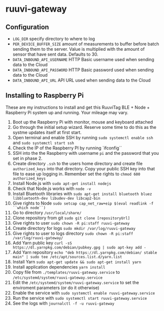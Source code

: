 # ruuvi-gateway

## Configuration

- `LOG_DIR` specify directory to where to log
- `PER_DEVICE_BUFFER_SIZE` amount of measurements to buffer before batch sending them to the server. Value is multiplied with the amount of sensor that have sent data. Defaults to 30.
- `DATA_INBOUND_API_USERNAME` HTTP Basic username used when sending data to the Cloud
- `DATA_INBOUND_API_PASSWORD` HTTP Basic password used when sending data to the Cloud
- `DATA_INBOUND_API_URL` API URL used when sending data to the Cloud

## Installing to Raspberry Pi

These are my instructions to install and get this RuuviTag BLE + Node + Raspberry Pi system up and running. Your mileage may vary.

1. Boot up the Raspberry Pi with monitor, mouse and keyboard attached
2. Go through the initial setup wizard. Reserve some time to do this as the systme updates itself at first start.
3. Open terminal and enable SSH by running `sudo systemctl enable ssh` and `sudo systemctl start ssh`
4. Check the IP of the Raspberry PI by running `ifconfig``
5. SSH into the the Raspberry with username `pi` and the password that you set in phase 2.
6. Create directory `.ssh` to the users home directory and create file `authorized_keys` into that directory. Copy your public SSH key into that file to ease up logging in. Remember set the rights to `chmod 600 authorized_keys`
7. Install Node.js with `sudo apt-get install nodejs`
8. Check that Node.js works with `node -v`
8. Install Bluetooth libraries with `sudo apt-get install bluetooth bluez libbluetooth-dev libudev-dev libcap2-bin`
9. Give rights to Node `sudo setcap cap_net_raw+eip $(eval readlink -f ``which node``)`
10. Go to directory `/usr/local/share/`
11. Clone repository from git `sudo git clone [repositoryUrl]`
12. Give rights to user `sudo chown -R pi:staff ruuvi-gateway`
13. Create directory for logs `sudo mkdir /var/log/ruuvi-gateway`
14. Give rights to user to logs directory `sudo chown -R pi:staff /var/log/ruuvi-gateway/`
15. Add Yarn public key `curl -sS https://dl.yarnpkg.com/debian/pubkey.gpg | sudo apt-key add -`
16. Add Yarn repository `echo "deb https://dl.yarnpkg.com/debian/ stable main" | sudo tee /etc/apt/sources.list.d/yarn.list`
17. Install Yarn `sudo apt-get update && sudo apt-get install yarn`
18. Install application dependencies `yarn install`
19. Copy file from `./templates/ruuvi-gateway.service` to `/etc/systemd/system/ruuvi-gateway.service`
20. Edit the `/etc/systemd/system/ruuvi-gateway.service` to set the enviroment parameters (or do it otherwise)
21. Enable the service with `sudo systemctl enable ruuvi-gateway.service`
22. Run the service with `sudo systemctl start ruuvi-gateway.service`
23. See the logs with `journalctl -f -u ruuvi-gateway`
